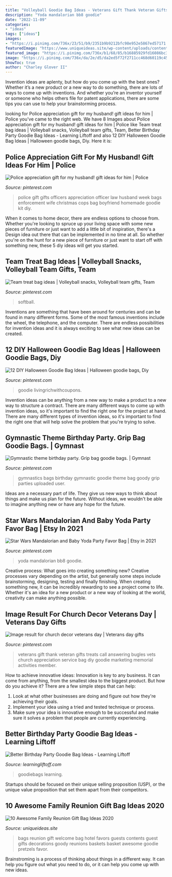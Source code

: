 ```yaml
---
title: "Volleyball Goodie Bag Ideas - Veterans Gift Thank Veteran Gifts Treats Call Answering Bugles Vets Church Appreciation Service Bag Diy Goodie Marketing Memorial Activities Member"
description: "Yoda mandalorian bb8 goodie"
date: "2022-11-09"
categories:
- "ideas"
tags: ["ideas"]
images:
- "https://i.pinimg.com/736x/23/51/b9/2351b9b9212bfc98e952e5867ed57171.jpg"
featuredImage: "https://www.uniqueideas.site/wp-content/uploads/contents-of-welcome-bags-for-hotel-guests-water-pretzels-licorice.jpg"
featured_image: "https://i.pinimg.com/736x/b1/68/85/b16885929fd16086bc34836107a05719--gymnastics-girls-gymnastics-party.jpg"
image: "https://i.pinimg.com/736x/da/2e/d5/da2ed5f72f2711cc468d60119c454cd7.jpg"
ShowToc: true
author: "Charley Glover II"
---
```



Invention ideas are aplenty, but how do you come up with the best ones? Whether it’s a new product or a new way to do something, there are lots of ways to come up with inventions. And whether you’re an inventor yourself or someone who helps others file for patent applications, there are some tips you can use to help your brainstorming process.

	

		
looking for Police appreciation gift for my husband! gift ideas for him | Police you've came to the right web. We have 8 Images about Police appreciation gift for my husband! gift ideas for him | Police like Team treat bag ideas | Volleyball snacks, Volleyball team gifts, Team, Better Birthday Party Goodie Bag Ideas - Learning Liftoff and also 12 DIY Halloween Goodie Bag Ideas | Halloween goodie bags, Diy. Here it is:
		
    
## Police Appreciation Gift For My Husband! Gift Ideas For Him | Police

<img loading=lazy src="https://i.pinimg.com/736x/da/2e/d5/da2ed5f72f2711cc468d60119c454cd7.jpg" onerror="this.onerror=null;this.src='https://tse4.mm.bing.net/th?id=OIP.K5t83iBFrszo0KhMvii-IAHaNK&amp;pid=15.1';" alt="Police appreciation gift for my husband! gift ideas for him | Police">

_Source: pinterest.com_

>police gift gifts officers appreciation officer law husband week bags enforcement wife christmas cops bag boyfriend homemade goodie kit diy. 

	

When it comes to home decor, there are endless options to choose from. Whether you're looking to spruce up your living space with some new pieces of furniture or just want to add a little bit of inspiration, there's a Design idea out there that can be implemented in no time at all. So whether you're on the hunt for a new piece of furniture or just want to start off with something new, these 5 diy ideas will get you started.

    
## Team Treat Bag Ideas | Volleyball Snacks, Volleyball Team Gifts, Team

<img loading=lazy src="https://i.pinimg.com/736x/23/51/b9/2351b9b9212bfc98e952e5867ed57171.jpg" onerror="this.onerror=null;this.src='https://tse3.mm.bing.net/th?id=OIP.tkoNnPILtxYyKx1utbvkqwHaJ3&amp;pid=15.1';" alt="Team treat bag ideas | Volleyball snacks, Volleyball team gifts, Team">

_Source: pinterest.com_

>softball. 

	

Inventions are something that have been around for centuries and can be found in many different forms. Some of the most famous inventions include the wheel, the telephone, and the computer. There are endless possibilities for invention ideas and it is always exciting to see what new ideas can be created.

    
## 12 DIY Halloween Goodie Bag Ideas | Halloween Goodie Bags, Diy

<img loading=lazy src="https://i.pinimg.com/736x/f3/c6/2d/f3c62d7fe508c70b35744f4b8491d8b7.jpg" onerror="this.onerror=null;this.src='https://tse2.mm.bing.net/th?id=OIP.MiTXY4OsmzaW7XlY9ltCnQHaLH&amp;pid=15.1';" alt="12 DIY Halloween Goodie Bag Ideas | Halloween goodie bags, Diy">

_Source: pinterest.com_

>goodie livingrichwithcoupons. 

	

Invention ideas can be anything from a new way to make a product to a new way to structure a contract. There are many different ways to come up with invention ideas, so it's important to find the right one for the project at hand. There are many different types of invention ideas, so it's important to find the right one that will help solve the problem that you're trying to solve.

    
## Gymnastic Theme Birthday Party. Grip Bag Goodie Bags. | Gymnast

<img loading=lazy src="https://i.pinimg.com/736x/b1/68/85/b16885929fd16086bc34836107a05719--gymnastics-girls-gymnastics-party.jpg" onerror="this.onerror=null;this.src='https://tse2.mm.bing.net/th?id=OIP.0Xp_VwPLc7lcOIqXjScEVgHaFC&amp;pid=15.1';" alt="Gymnastic theme birthday party. Grip bag goodie bags. | Gymnast">

_Source: pinterest.com_

>gymnastics bags birthday gymnastic goodie theme bag goody grip parties uploaded user. 

	

Ideas are a necessary part of life. They give us new ways to think about things and make us plan for the future. Without ideas, we wouldn't be able to imagine anything new or have any hope for the future.

    
## Star Wars Mandalorian And Baby Yoda Party Favor Bag | Etsy In 2021

<img loading=lazy src="https://i.pinimg.com/736x/b0/12/a6/b012a67fdb3d79e9d0e2cbbb56f03e11.jpg" onerror="this.onerror=null;this.src='https://tse3.mm.bing.net/th?id=OIP.ubR_uHAsPJdUbS17HT7WPwHaHa&amp;pid=15.1';" alt="Star Wars Mandalorian and Baby Yoda Party Favor Bag | Etsy in 2021">

_Source: pinterest.com_

>yoda mandalorian bb8 goodie. 

	

Creative process: What goes into creating something new?
Creative processes vary depending on the artist, but generally some steps include brainstorming, designing, testing and finally finishing. When creating something new, it can be incredibly rewarding to see a project come to life. Whether it's an idea for a new product or a new way of looking at the world, creativity can make anything possible.

    
## Image Result For Church Decor Veterans Day | Veterans Day Gifts

<img loading=lazy src="https://i.pinimg.com/736x/a6/00/c5/a600c5aaba484473aa42274f0699e173.jpg" onerror="this.onerror=null;this.src='https://tse3.mm.bing.net/th?id=OIP.Meo1sKcH-hyyMcIK-lLrrwHaFj&amp;pid=15.1';" alt="Image result for church decor veterans day | Veterans day gifts">

_Source: pinterest.com_

>veterans gift thank veteran gifts treats call answering bugles vets church appreciation service bag diy goodie marketing memorial activities member. 

	

How to achieve innovative ideas:
Innovation is key to any business. It can come from anything, from the smallest idea to the biggest product. But how do you achieve it? There are a few simple steps that can help:
1. Look at what other businesses are doing and figure out how they're achieving their goals.
2. Implement your idea using a tried and tested technique or process.
3. Make sure your idea is innovative enough to be successful and make sure it solves a problem that people are currently experiencing.

    
## Better Birthday Party Goodie Bag Ideas - Learning Liftoff

<img loading=lazy src="https://www.learningliftoff.com/wp-content/uploads/2016/04/GoodieBags_EnhanceLearning-730x390.jpg" onerror="this.onerror=null;this.src='https://tse2.mm.bing.net/th?id=OIP.SyL79HOALbkMh2uEdVsKfQHaD9&amp;pid=15.1';" alt="Better Birthday Party Goodie Bag Ideas - Learning Liftoff">

_Source: learningliftoff.com_

>goodiebags learning. 

	

Startups should be focused on their unique selling proposition (USP), or the unique value proposition that set them apart from their competitors.

    
## 10 Awesome Family Reunion Gift Bag Ideas 2020

<img loading=lazy src="https://www.uniqueideas.site/wp-content/uploads/contents-of-welcome-bags-for-hotel-guests-water-pretzels-licorice.jpg" onerror="this.onerror=null;this.src='https://tse3.mm.bing.net/th?id=OIP.bOyhb5bIewijepDlSl6ajQHaJ4&amp;pid=15.1';" alt="10 Awesome Family Reunion Gift Bag Ideas 2020">

_Source: uniqueideas.site_

>bags reunion gift welcome bag hotel favors guests contents guest gifts decorations goody reunions baskets basket awesome goodie pretzels favor. 

	

Brainstroming is a process of thinking about things in a different way. It can help you figure out what you need to do, or it can help you come up with new ideas.

